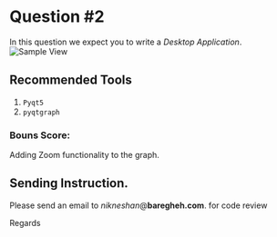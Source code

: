 # Question #2

In this question we expect you to write a *Desktop Application*.
![Sample View](.Readme_images/sin.gif)

## Recommended Tools

1. `Pyqt5`
2. `pyqtgraph` 

### Bouns Score:

Adding Zoom functionality to the graph.

## Sending Instruction.

Please  send an email to *nikneshan*@**baregheh.com**. for code review

Regards

